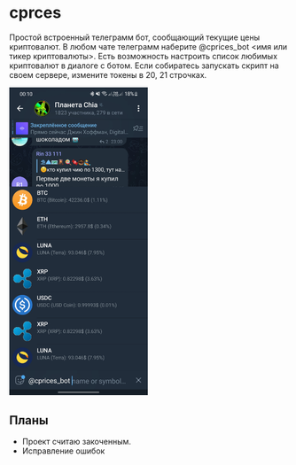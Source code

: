 # cprces

Простой встроенный телеграмм бот, сообщающий текущие цены криптовалют. В любом чате телеграмм наберите @cprices_bot <имя или тикер криптовалюты>.
Есть возможность настроить список любимых криптовалют в диалоге с ботом.
Если собиратесь запускать скрипт на своем сервере, измените токены в 20, 21 строчках.

<img src="screenshots/1.jpg" width="250">


## Планы
- Проект считаю закоченным.
- Исправление ошибок